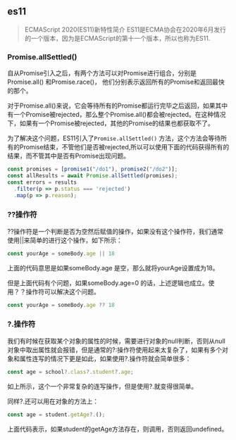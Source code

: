 ## es11
>
> ECMAScript 2020(ES11)新特性简介
> ES11是ECMA协会在2020年6月发行的一个版本，因为是ECMAScript的第十一个版本，所以也称为ES11.

### Promise.allSettled()

自从Promise引入之后，有两个方法可以对Promise进行组合，分别是Promise.all() 和Promise.race()， 他们分别表示返回所有的Promise和返回最快的那个。

对于Promise.all()来说，它会等待所有的Promise都运行完毕之后返回，如果其中有一个Promise被rejected，那么整个Promise.all()都会被rejected。在这种情况下，如果有一个Promise被rejected，其他的Promise的结果也都获取不了。

为了解决这个问题，ES11引入了`Promise.allSettled()` 方法，这个方法会等待所有的Promise结束，不管他们是否被rejected,所以可以使用下面的代码获得所有的结果，而不管其中是否有Promise出现问题。

```js
const promises = [promise1("/do1"), promise2("/do2")];
const allResults = await Promise.allSettled(promises);
const errors = results
  .filter(p => p.status === 'rejected')
  .map(p => p.reason);
```

### ??操作符

??操作符是一个判断是否为空然后赋值的操作，如果没有这个操作符，我们通常使用||来简单的进行这个操作，如下所示：

```js
const yourAge = someBody.age || 18
```

上面的代码意思是如果someBody.age 是空，那么就将yourAge设置成为18。

但是上面代码有个问题，如果someBody.age=0 的话，上述逻辑也成立。使用？？操作符可以解决这个问题。

```js
const yourAge = someBody.age ?? 18
```

### ?.操作符

我们有时候在获取某个对象的属性的时候，需要进行对象的null判断，否则从null对象中取出属性就会报错，但是通常的?:操作符使用起来太复杂了，如果有多个对象和属性连写的情况下更是如此，如果使用?.操作符就会简单很多：

```js
const age = school?.class?.student?.age;
```

如上所示，这个一个非常复杂的连写操作，但是使用?.就变得很简单。

同样?.还可以用在对象的方法上：

```js
const age = student.getAge?.();
```

上面代码表示，如果student的getAge方法存在，则调用，否则返回undefined。
